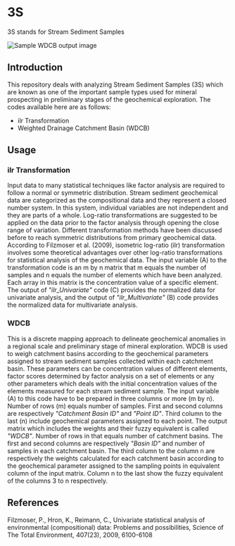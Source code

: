 # 3S
3S stands for Stream Sediment Samples

![Sample WDCB output image](https://goo.gl/uBwG5T)

## Introduction
This repository deals with analyzing Stream Sediment Samples (3S) which are known as one of the important sample types used for mineral prospecting in preliminary stages of the geochemical exploration.
The codes available here are as follows:

* ilr Transformation
* Weighted Drainage Catchment Basin (WDCB)

## Usage

### ilr Transformation
Input data to many statistical techniques like factor analysis are required to follow a normal or symmetric distribution. Stream sediment geochemical data are categorized as the compositional data and they represent a closed number system. In this system, individual variables are not independent and they are parts of a whole. Log-ratio transformations are suggested to be applied on the data prior to the factor analysis through opening the close range of variation. Different transformation methods have been discussed before to reach symmetric distributions from primary geochemical data. According to Filzmoser et al. (2009), isometric log-ratio (ilr) transformation involves some theoretical advantages over other log-ratio transformations for statistical analysis of the geochemical data.
The input variable (A) to the transformation code is an m by n matrix that m equals the number of samples and n equals the number of elements which have been analyzed. Each array in this matrix is the concentration value of a specific element. The output of *"ilr_Univariate"* code (C) provides the normalized data for univariate analysis, and the output of *"ilr_Multivariate"* (B) code provides the normalized data for multivariate analysis.

### WDCB
This is a discrete mapping approach to delineate geochemical anomalies in a regional scale and preliminary stage of mineral exploration. WDCB is used to weigh catchment basins according to the geochemical parameters assigned to stream sediment samples collected within each catchment basin. These parameters can be concentration values of different elements, factor scores determined by factor analysis on a set of elements or any other parameters which deals with the initial concentration values of the elements measured for each stream sediment sample.
The input variable (A) to this code have to be prepared in three columns or more (m by n). Number of rows (m) equals number of samples. First and second columns are respectively *"Catchment Basin ID"* and *"Point ID"*. Third column to the last (n) include geochemical parameters assigned to each point. The output matrix which includes the weights and their fuzzy equivalent is called *"WDCB"*. Number of rows in that equals number of catchment basins. The first and second columns are respectively *"Basin ID"* and number of samples in each catchment basin. The third column to the column n are respectively the weights calculated for each catchment basin according to the geochemical parameter assigned to the sampling points in equivalent column of the input matrix. Column n to the last show the fuzzy equivalent of the columns 3 to n respectively.

## References
Filzmoser, P., Hron, K., Reimann, C., Univariate statistical analysis of environmental (compositional) data: Problems and possibilities, Science of The Total Environment, 407(23), 2009, 6100-6108
